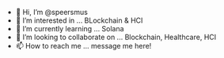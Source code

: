 - 👋 Hi, I’m @speersmus
- 👀 I’m interested in ... BLockchain & HCI
- 🌱 I’m currently learning ... Solana
- 💞️ I’m looking to collaborate on ... Blockchain, Healthcare, HCI
- 📫 How to reach me ... message me here!

<!---
speersmus/speersmus is a ✨ special ✨ repository because its `README.md` (this file) appears on your GitHub profile.
You can click the Preview link to take a look at your changes.
--->
